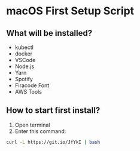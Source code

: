 # macOS First Setup Script
## What will be installed?
 * kubectl
 * docker
 * VSCode
 * Node.js
 * Yarn
 * Spotify
 * Firacode Font
 * AWS Tools
## How to start first install?
1. Open terminal
2. Enter this command: 
```bash
curl -L https://git.io/JfYkI | bash
```
